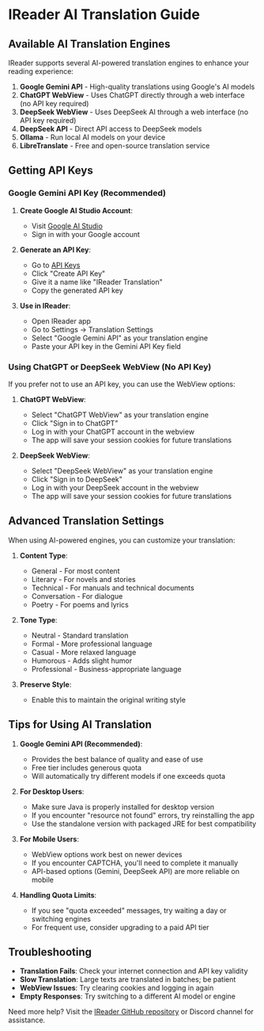 # IReader AI Translation Guide

## Available AI Translation Engines

IReader supports several AI-powered translation engines to enhance your reading experience:

1. **Google Gemini API** - High-quality translations using Google's AI models
2. **ChatGPT WebView** - Uses ChatGPT directly through a web interface (no API key required)
3. **DeepSeek WebView** - Uses DeepSeek AI through a web interface (no API key required)
4. **DeepSeek API** - Direct API access to DeepSeek models
5. **Ollama** - Run local AI models on your device
6. **LibreTranslate** - Free and open-source translation service

## Getting API Keys

### Google Gemini API Key (Recommended)

1. **Create Google AI Studio Account**:
   - Visit [Google AI Studio](https://aistudio.google.com/)
   - Sign in with your Google account

2. **Generate an API Key**:
   - Go to [API Keys](https://aistudio.google.com/app/apikey)
   - Click "Create API Key"
   - Give it a name like "IReader Translation"
   - Copy the generated API key

3. **Use in IReader**:
   - Open IReader app
   - Go to Settings → Translation Settings
   - Select "Google Gemini API" as your translation engine
   - Paste your API key in the Gemini API Key field

### Using ChatGPT or DeepSeek WebView (No API Key)

If you prefer not to use an API key, you can use the WebView options:

1. **ChatGPT WebView**:
   - Select "ChatGPT WebView" as your translation engine
   - Click "Sign in to ChatGPT"
   - Log in with your ChatGPT account in the webview
   - The app will save your session cookies for future translations

2. **DeepSeek WebView**:
   - Select "DeepSeek WebView" as your translation engine
   - Click "Sign in to DeepSeek"
   - Log in with your DeepSeek account in the webview
   - The app will save your session cookies for future translations

## Advanced Translation Settings

When using AI-powered engines, you can customize your translation:

1. **Content Type**:
   - General - For most content
   - Literary - For novels and stories
   - Technical - For manuals and technical documents
   - Conversation - For dialogue
   - Poetry - For poems and lyrics

2. **Tone Type**:
   - Neutral - Standard translation
   - Formal - More professional language
   - Casual - More relaxed language
   - Humorous - Adds slight humor
   - Professional - Business-appropriate language

3. **Preserve Style**:
   - Enable this to maintain the original writing style

## Tips for Using AI Translation

1. **Google Gemini API (Recommended)**:
   - Provides the best balance of quality and ease of use
   - Free tier includes generous quota
   - Will automatically try different models if one exceeds quota

2. **For Desktop Users**:
   - Make sure Java is properly installed for desktop version
   - If you encounter "resource not found" errors, try reinstalling the app
   - Use the standalone version with packaged JRE for best compatibility

3. **For Mobile Users**:
   - WebView options work best on newer devices
   - If you encounter CAPTCHA, you'll need to complete it manually
   - API-based options (Gemini, DeepSeek API) are more reliable on mobile

4. **Handling Quota Limits**:
   - If you see "quota exceeded" messages, try waiting a day or switching engines
   - For frequent use, consider upgrading to a paid API tier

## Troubleshooting

- **Translation Fails**: Check your internet connection and API key validity
- **Slow Translation**: Large texts are translated in batches; be patient
- **WebView Issues**: Try clearing cookies and logging in again
- **Empty Responses**: Try switching to a different AI model or engine

Need more help? Visit the [IReader GitHub repository](https://github.com/IReaderorg/IReader) or Discord channel for assistance. 